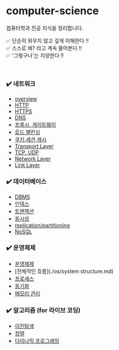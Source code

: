# computer-science
컴퓨터학과 전공 지식을 정리합니다.

✅ 단순히 외우지 않고 깊게 이해한다 !!     
✅ 스스로 왜? 라고 계속 물어본다 !!     
✅ '그렇구나'는 지양한다 !!

<br>

### ✔️ 네트워크
* [overview](./network/overview.md)
* [HTTP](./network/http.md)
* [HTTPS](./network/https.md)
* [DNS](./network/DNS.md)
* [프록시, 게이트웨이](./network/proxy.md)
* [로드 밸런싱](./network/load_balancing.md)
* [쿠키,세션,캐시](./network/cookie,session,cache.md)
* [Transport Layer](./network/transport_layer.md)
* [TCP, UDP](./network/tcp,udp.md)
* [Network Layer](./network/ip.md)
* [Link Layer](./network/link_layer.md)

### ✔️ 데이터베이스
* [DBMS](./database/database.md)
* [인덱스](./database/index.md)
* [트랜잭션](./database/transaction.md)
* [동시성](./database/concurrency.md)
* [replication/partitioning](./database/replication.md)
* [NoSQL](./database/nosql.md)

### ✔️ 운영체제
* [운영체제](./os/os.md)
* [전체적인 흐름](./os/system structure.md)
* [프로세스](./os/process.md)
* [동기화](./os/synchronization.md)
* [메모리 관리](./os/memory.md)

### ✔️ 알고리즘 (for 라이브 코딩)
* [이진탐색](./algorithm/binary_search.md)
* [정렬](./algorithm/sorting.md)
* [다이나믹 프로그래밍](./algorithm/dp.md)

